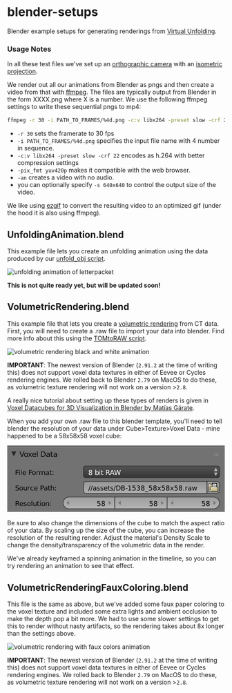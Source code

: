 # blender-setups
Blender example setups for generating renderings from [Virtual Unfolding](https://github.com/UnlockingHistory/virtual-unfolding).

### Usage Notes



In all these test files we've set up an [orthographic camera](https://en.wikipedia.org/wiki/Orthographic_projection) with an [isometric projection](https://en.wikipedia.org/wiki/Isometric_projection).

We render out all our animations from Blender as pngs and then create a video from that with [ffmpeg](https://ffmpeg.org/).  The files are typically output from Blender in the form XXXX.png where X is a number.  We use the following ffmpeg settings to write these sequential pngs to mp4:

```sh
ffmpeg -r 30 -i PATH_TO_FRAMES/%4d.png -c:v libx264 -preset slow -crf 22 -pix_fmt yuv420p -an OUTPUT_DIRECTORY/animation.mp4
```

- `-r 30` sets the framerate to 30 fps   
- `-i PATH_TO_FRAMES/%4d.png` specifies the input file name with 4 number in sequence.  
- `-c:v libx264 -preset slow -crf 22` encodes as h.264 with better compression settings
- `-pix_fmt yuv420p` makes it compatible with the web browser.  
- `-an` creates a video with no audio.  
- you can optionally specify `-s 640x640` to control the output size of the video.

We like using [ezgif](https://ezgif.com/video-to-gif) to convert the resulting video to an optimized gif (under the hood it is also using ffmpeg).

## UnfoldingAnimation.blend

This example file lets you create an unfolding animation using the data produced by our [unfold_obj script](https://github.com/UnlockingHistory/virtual-unfolding/blob/main/docs/visualization.md#unfold_obj).

![unfolding animation of letterpacket](/docs/imgs/unfoldinganimation-fwdrev.gif)

**This is not quite ready yet, but will be updated soon!**

## VolumetricRendering.blend

This example file that lets you create a [volumetric rendering](https://docs.blender.org/manual/de/2.79/render/blender_render/materials/special_effects/volume.html) from CT data.  First, you will need to create a .raw file to import your data into blender.  Find more info about this using the [TOMtoRAW script](https://github.com/UnlockingHistory/virtual-unfolding/tree/main/src/visualization#tom_to_raw).

![volumetric rendering black and white animation](/docs/imgs/scan_animation_DB-2004.gif)

**IMPORTANT**: The newest version of Blender (`2.91.2` at the time of writing this) does not support voxel data textures in either of Eevee or Cycles rendering engines.  We rolled back to Blender `2.79` on MacOS to do these, as volumetric texture rendering will not work on a version >`2.8`.

A really nice tutorial about setting up these types of renders is given in [Voxel Datacubes for 3D Visualization in Blender by Matías Gárate](https://iopscience.iop.org/article/10.1088/1538-3873/129/975/058010#paspaa4f5bs4).

When you add your own .raw file to this blender template, you'll need to tell blender the resolution of your data under Cube>Texture>Voxel Data - mine happened to be a 58x58x58 voxel cube:

![blender voxel data resolution ui](docs/imgs/rawres.png)

Be sure to also change the dimensions of the cube to match the aspect ratio of your data.  By scaling up the size of the cube, you can increase the resolution of the resulting render.  Adjust the material's Density Scale to change the density/transparency of the volumetric data in the render.

We've already keyframed a spinning animation in the timeline, so you can try rendering an animation to see that effect.

## VolumetricRenderingFauxColoring.blend

This file is the same as above, but we've added some faux paper coloring to the voxel texture and included some extra lights and ambient occlusion to make the depth pop a bit more.  We had to use some slower settings to get this to render without nasty artifacts, so the rendering takes about 8x longer than the settings above.

![volumetric rendering with faux colors animation](/docs/imgs/scan_animation_DB-2004_color.gif)

**IMPORTANT**: The newest version of Blender (`2.91.2` at the time of writing this) does not support voxel data textures in either of Eevee or Cycles rendering engines.  We rolled back to Blender `2.79` on MacOS to do these, as volumetric texture rendering will not work on a version >`2.8`.